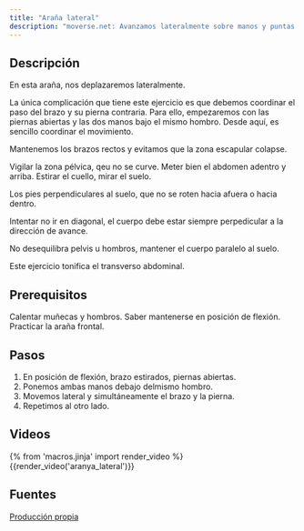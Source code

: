 ```yaml
---
title: "Araña lateral"
description: "moverse.net: Avanzamos lateralmente sobre manos y puntas de pies"
---
```


## Descripción
En esta araña, nos deplazaremos lateralmente. 

La única complicación que tiene este ejercicio es que debemos coordinar el paso del brazo y su pierna contraria. Para ello, empezaremos con las piernas abiertas y las dos manos bajo el mismo hombro. Desde aquí, es sencillo coordinar el movimiento.

Mantenemos los brazos rectos y evitamos que la zona escapular colapse.

Vigilar la zona pélvica, qeu no se curve. Meter bien el abdomen adentro y arriba. Estirar el cuello, mirar el suelo.

Los pies perpendiculares al suelo, que no se roten hacia afuera o hacia dentro.

Intentar no ir en diagonal, el cuerpo debe estar siempre perpedicular a la dirección de avance.

No desequilibra pelvis u hombros, mantener el cuerpo paralelo al suelo.

Este ejercicio tonifica el transverso abdominal.

## Prerequisitos

Calentar muñecas y hombros. Saber mantenerse en posición de flexión. Practicar la araña frontal.


## Pasos

1. En posición de flexión, brazo estirados, piernas abiertas.
2. Ponemos ambas manos debajo delmismo hombro. 
3. Movemos lateral y simultáneamente el brazo y la pierna.
3. Repetimos al otro lado.

## Videos

{% from 'macros.jinja' import render_video %}
{{render_video('aranya_lateral')}}

## Fuentes

[Producción propia]({{config.site_url}})
